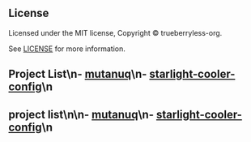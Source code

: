 ## License

Licensed under the MIT license, Copyright © trueberryless-org.

See [LICENSE](/LICENSE) for more information.
## Project List\n- [mutanuq](https://mutanuq.trueberryless.org)\n- [starlight-cooler-config](https://starlight-cooler-config.trueberryless.org)\n
## project list\n\n- [mutanuq](https://mutanuq.trueberryless.org)\n- [starlight-cooler-config](https://starlight-cooler-config.trueberryless.org)\n
